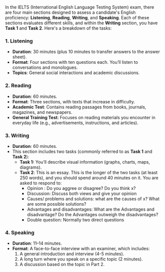 In the IELTS (International English Language Testing System) exam, there are four main sections designed to assess a candidate's English proficiency: **Listening**, **Reading**, **Writing**, and **Speaking**. Each of these sections evaluates different skills, and within the **Writing** section, you have **Task 1** and **Task 2**. Here's a breakdown of the tasks:

### 1. **Listening**

- **Duration**: 30 minutes (plus 10 minutes to transfer answers to the answer sheet).
- **Format**: Four sections with ten questions each. You’ll listen to conversations and monologues.
- **Topics**: General social interactions and academic discussions.

### 2. **Reading**

- **Duration**: 60 minutes.
- **Format**: Three sections, with texts that increase in difficulty.
- **Academic Test**: Contains reading passages from books, journals, magazines, and newspapers.
- **General Training Test**: Focuses on reading materials you encounter in everyday life (e.g., advertisements, instructions, and articles).

### 3. **Writing**

- **Duration**: 60 minutes.
- This section includes two tasks (commonly referred to as **Task 1** and **Task 2**):
    - **Task 1:** You’ll describe visual information (graphs, charts, maps, diagrams).
    - **Task 2**: This is an essay. This is the longer of the two tasks (at least 250 words), and you should spend around 40 minutes on it. You are asked to respond to:
	    - Opinion : Do you aggree or disagree? Do you think x?
	    - Discussion: Discuss both views and give your opinion
	    - Causes/ problems and solutions: what are the causes of x? What are some possible solutions?
	    - Advantages and disadvantages: What are the Advantages and disadvantage? Do the Advantages outweigh the disadvantages?
	    - Double question: Normally two direct questions

### 4. **Speaking**

- **Duration**: 11–14 minutes.
- **Format**: A face-to-face interview with an examiner, which includes:
    1. A general introduction and interview (4-5 minutes).
    2. A long turn where you speak on a specific topic (2 minutes).
    3. A discussion based on the topic in Part 2.